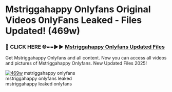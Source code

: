# Mstriggahappy Onlyfans Original Videos 0nlyFans Leaked - Files Updated! (469w)

<h3>🔴 CLICK HERE 🌐==►► <a href="https://tinyurl.com/x26r9saj" rel="nofollow">Mstriggahappy Onlyfans Updated Files</a></h3>

Get Mstriggahappy Onlyfans and all content. Now you can access all videos and pictures of Mstriggahappy Onlyfans. New Updated Files 2025!

[![469w](https://i.imgur.com/LkgZPqh.gif)](https://tinyurl.com/x26r9saj)
mstriggahappy onlyfans<br>
mstriggahappy onlyfans leaked<br>
mstriggahappy leaked onlyfans